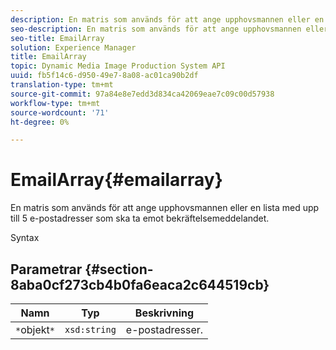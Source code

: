 ```yaml
---
description: En matris som används för att ange upphovsmannen eller en lista med upp till 5 e-postadresser som ska ta emot bekräftelsemeddelandet.
seo-description: En matris som används för att ange upphovsmannen eller en lista med upp till 5 e-postadresser som ska ta emot bekräftelsemeddelandet.
seo-title: EmailArray
solution: Experience Manager
title: EmailArray
topic: Dynamic Media Image Production System API
uuid: fb5f14c6-d950-49e7-8a08-ac01ca90b2df
translation-type: tm+mt
source-git-commit: 97a84e8e7edd3d834ca42069eae7c09c00d57938
workflow-type: tm+mt
source-wordcount: '71'
ht-degree: 0%

---
```



# EmailArray{#emailarray}

En matris som används för att ange upphovsmannen eller en lista med upp till 5 e-postadresser som ska ta emot bekräftelsemeddelandet.

Syntax

## Parametrar {#section-8aba0cf273cb4b0fa6eaca2c644519cb}

| Namn | Typ | Beskrivning |
|---|---|---|
| `*`objekt`*` | `xsd:string` | e-postadresser. |

